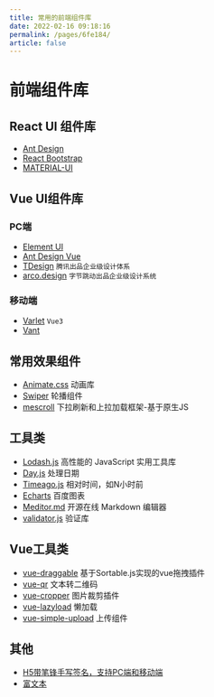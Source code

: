 ```yaml
---
title: 常用的前端组件库
date: 2022-02-16 09:18:16
permalink: /pages/6fe184/
article: false
---
```


# 前端组件库

## React UI 组件库
- [Ant Design](https://ant.design/)
- [React Bootstrap](https://react-bootstrap.github.io/)
- [MATERIAL-UI](https://material-ui.com/)

## Vue UI组件库
### PC端
- [Element UI](https://element.eleme.io/#/zh-CN)
- [Ant Design Vue](https://www.antdv.com/docs/vue/introduce-cn/)
- [TDesign](https://tdesign.tencent.com/) `腾讯出品企业级设计体系`
- [arco.design](https://arco.design/) `字节跳动出品企业级设计系统`
### 移动端
- [Varlet](https://varlet.gitee.io/varlet-ui/#/zh-CN/home) `Vue3`
- [Vant](https://youzan.github.io/vant/#/zh-CN/)

## 常用效果组件
- [Animate.css](https://animate.style/) 动画库
- [Swiper](https://www.swiper.com.cn/) 轮播组件
- [mescroll](http://www.mescroll.com) 下拉刷新和上拉加载框架-基于原生JS

## 工具类
- [Lodash.js](https://www.lodashjs.com/) 高性能的 JavaScript 实用工具库
- [Day.js](https://dayjs.fenxianglu.cn/) 处理日期
- [Timeago.js](https://github.com/hustcc/timeago.js) 相对时间，如N小时前
- [Echarts](https://echarts.apache.org/zh/index.html) 百度图表
- [Meditor.md](https://pandao.github.io/editor.md/) 开源在线 Markdown 编辑器
- [validator.js](https://github.com/validatorjs/validator.js) 验证库

 ## Vue工具类
- [vue-draggable](https://www.itxst.com/vue-draggable/tutorial.html) 基于Sortable.js实现的vue拖拽插件
- [vue-qr](https://www.npmjs.com/package/vue-qr) 文本转二维码
- [vue-cropper](https://github.com/xyxiao001/vue-cropper) 图片裁剪插件
- [vue-lazyload](https://www.npmjs.com/package/vue-lazyload) 懒加载
- [vue-simple-upload](https://github.com/saivarunk/vue-simple-upload) 上传组件


## 其他
- [H5带笔锋手写签名，支持PC端和移动端](https://github.com/linjc/smooth-signature)
- [富文本](https://tiptap.dev/)